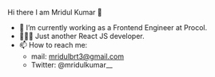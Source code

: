 Hi there I am Mridul Kumar 👋

- 🔭 I’m currently working as a Frontend Engineer at Procol.
- 👨🏻‍💻 Just another React JS developer.
- 📫 How to reach me: 
  - mail: mridulbrt3@gmail.com
  - Twitter: @mridulkumar__
